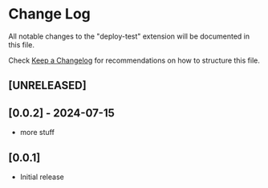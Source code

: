 # Change Log

All notable changes to the "deploy-test" extension will be documented in this file.

Check [Keep a Changelog](http://keepachangelog.com/) for recommendations on how to structure this file.

## [UNRELEASED]

## [0.0.2] - 2024-07-15

- more stuff

## [0.0.1]

- Initial release